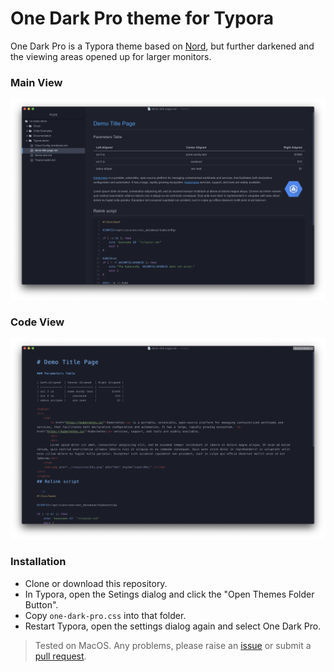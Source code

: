 # **One Dark Pro** theme for Typora

One Dark Pro is a Typora theme based on [Nord](https://theme.typora.io/theme/Nord/), but further darkened and the viewing areas opened up for larger monitors. 

### Main View
![one-dark-pro](/media/theme/one-dark-pro/one-dark-pro.png)

### Code View
![one-dark-pro-code](/media/theme/one-dark-pro/one-dark-pro-code.png)

### Installation

- Clone or download this repository.
- In Typora, open the Setings dialog and click the "Open Themes Folder Button".
- Copy `one-dark-pro.css` into that folder.
- Restart Typora, open the settings dialog again and select One Dark Pro.

> Tested on MacOS. Any problems, please raise an [issue](https://github.com/ahanniga/typora-one-dark-pro/issues) or submit a [pull request](https://github.com/ahanniga/typora-one-dark-pro/pulls).


